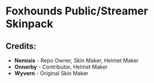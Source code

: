 # Foxhounds Public/Streamer Skinpack
  
## Credits:  
  
- **Nemisis** - Repo Owner, Skin Maker, Helmet Maker  
- **Onnerby** - Contributor, Helmet Maker  
- **Wyvern** - Original Skin Maker